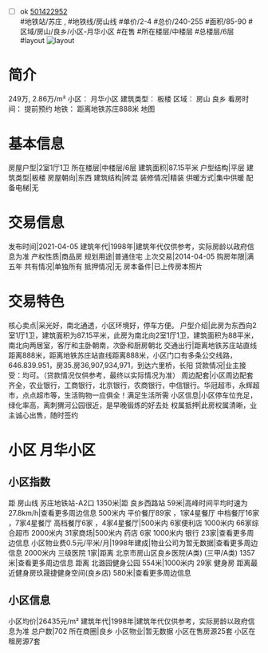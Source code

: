 - [ ] ok [501422952](https://bj.5i5j.com/ershoufang/501422952.html)  
 #地铁站/苏庄 ,  #地铁线/房山线
#单价/2-4 #总价/240-255 #面积/85-90   #区域/房山/良乡/小区-月华小区 #在售 #所在楼层/中楼层 #总楼层/6层 #layout 
![layout](http://image2a.5i5j.com/bdir/layout/226676.jpg_P5.jpg) 
# 简介 
 249万,  2.86万/m² 
小区： 月华小区
建筑类型： 板楼
区域： 房山 良乡
看房时间： 提前预约
地铁： 距离地铁苏庄888米 地图
# 基本信息 
 房屋户型|2室1厅1卫
所在楼层|中楼层/6层
建筑面积|87.15平米
户型结构|平层
建筑类型|板楼
房屋朝向|东西
建筑结构|砖混
装修情况|精装
供暖方式|集中供暖
配备电梯|无
# 交易信息 
 发布时间|2021-04-05
建筑年代|1998年|建筑年代仅供参考，实际房龄以政府信息为准
产权性质|商品房
规划用途|普通住宅
上次交易|2014-04-05
购房年限|满五年
共有情况|单独所有
抵押情况|无
房本备件|已上传房本照片
# 交易特色 
 核心卖点|采光好，南北通透，小区环境好，停车方便。
户型介绍|此房为东西向2室1厅1卫，建筑面积为87.15平米，此房为南北向2室1厅1卫，建筑面积为88平米，南北向两居室，客厅和主卧朝南，次卧和厨房朝北
交通出行|距离地铁苏庄站直线距离888米，距离地铁苏庄站直线距离888米，小区门口有多条公交线路，646.839.951，房35.房36,907,934,971，到达六里桥，长阳
贷款情况|业主接受：均可。（贷款情况仅供参考，最终以实际情况为准）
周边配套|小区周边配套齐全，农业银行，工商银行，北京银行，农商银行，中信银行。华冠超市，永辉超市，点点超市等，生活购物一应俱全！满足生活所需
小区信息|小区停车位充足，绿化率高，离刺猬河公园很近，是早晚锻炼的好去处
权属抵押|此房权属清晰，业主诚心出售，随时签约
# 小区 月华小区
## 小区指数 
 距 房山线 苏庄地铁站-A2口 1350米|距 良乡西路站 59米|高峰时间平均时速为27.8km/h|查看更多周边信息
500米内 平价餐厅89家 ，1家4星餐厅
中档餐厅16家 ，7家4星餐厅
高档餐厅6家 ，4家4星餐厅|500米内 6家便利店
1000米内 66家综合超市
2000米内 31家商场|500米内 药店 6家
1000米内 银行 23家|查看更多周边信息
小区物业费0.5元/平米/月|1998年建成|物业公司为暂无数据|查看更多周边信息
2000米内 三级医院 1家|距离 北京市房山区良乡医院(A类) (三甲/A类) 1357米|查看更多周边信息
距离 北潞园健身公园 554米|1000米内 29家 健身房
距离最近健身房玖晟捷健身空间(良乡店) 580米|查看更多周边信息
## 小区信息 
 小区均价|26435元/m²
建筑年代|1998年|建筑年代仅供参考，实际房龄以政府信息为准
总户数|702
所在商圈|良乡
小区物业|暂无数据
小区在售房源25套
小区在租房源7套
